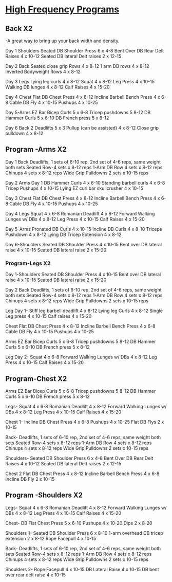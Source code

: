 # [High Frequency Programs](https://mobile.twitter.com/AJA_Cortes/status/1065509049205063681)

## Back X2
-A great way to bring up your back width and density.

Day 1 Shoulders
Seated DB Shoulder Press 6 x 4-8 
Bent Over DB Rear Delt Raises 4 x 10-12
Seated DB lateral Delt raises 2 x 12-15

Day 2 Back 
Seated close grip Rows 4 x 8-12
1 arm DB rows 4 x 8-12
Inverted Bodyweight Rows 4 x 8-12

Day 3 Legs
Lying leg curls 4 x 8-12 
Squat 4 x 8-12
Leg Press 4 x 10-15
Walking DB lunges 4 x 8-12
Calf Raises 4 x 15-20

Day 4 Chest
Flat DB Chest Press 4 x 8-12
Incline Barbell Bench Press 4 x 6-8
Cable DB Fly 4 x 10-15
Pushups 4 x 10-25

Day 5-Arms
EZ Bar Bicep Curls 5 x 6-8
Tricep pushdowns 5 8-12
DB Hammer Curls 5 x 6-10
DB French press 5 x 8-12

Day 6 Back 2
Deadlifts 5 x 3 
Pullup (can be assisted) 4 x 8-12
Close grip pulldown 4 x 8-12

## Program -Arms X2

Day 1 Back
Deadlifts, 1 sets of 6-10 rep, 2nd set of 4-6 reps, same weight both sets
Seated Row-4 sets x 8-12 reps
1-Arm DB Row 4 sets x 8-12 reps
Chinups 4 sets x 8-12 reps
Wide Grip Pulldowns 2 sets x 10-15 reps

Day 2 Arms Day 1
DB Hammer Curls 4 x 6-10
Standing barbell curls 4 x 6-8
Tricep Pushups 4 x 10-15
Lying EZ curl bar skullcrusher 4 x 10-15

Day 3 Chest 
Flat DB Chest Press 4 x 8-12
Incline Barbell Bench Press 4 x 6-8
Cable DB Fly 4 x 10-15
Pushups 4 x 10-25

Day 4 Legs
Squat 4 x 6-8
Romanian Deadlift 4 x 8-12
Forward Walking Lunges w/ DBs 4 x 8-12
Leg Press 4 x 10-15
Calf Raises 4 x 15-20

Day 5-Arms
Pronated DB Curls 4 x 10-15
Incline DB Curls 4 x 8-10
Triceps Pushdown 4 x 8-12
Lying DB Tricep Extension 4 x 8-12

Day 6-Shoulders
Seated DB Shoulder Press 4 x 10-15
Bent over DB lateral raise 4 x 10-15
Seated DB lateral raise 2 x 15-20

### Program-Legs X2

Day 1-Shoulders
Seated DB Shoulder Press 4 x 10-15
Bent over DB lateral raise 4 x 10-15
Seated DB lateral raise 2 x 15-20

Day 2 Back
Deadlifts, 1 sets of 6-10 rep, 2nd set of 4-6 reps, same weight both sets
Seated Row-4 sets x 8-12 reps
1-Arm DB Row 4 sets x 8-12 reps
Chinups 4 sets x 8-12 reps
Wide Grip Pulldowns 2 sets x 10-15 reps


Leg Day 1-
Stiff leg barbell deadlift 4 x 8-12
Lying leg Curls 4 x 8-12
Single Leg press 4 x 10-15
Calf raises 4 x 15-20

Chest 
Flat DB Chest Press 4 x 8-12
Incline Barbell Bench Press 4 x 6-8
Cable DB Fly 4 x 10-15
Pushups 4 x 10-25

Arms 
EZ Bar Bicep Curls 5 x 6-8
Tricep pushdowns 5 8-12
DB Hammer Curls 5 x 6-10
DB French press 5 x 8-12

Leg Day 2-
Squat 4 x 6-8
Forward Walking Lunges w/ DBs 4 x 8-12
Leg Press 4 x 10-15
Calf Raises 4 x 15-20

## Program-Chest X2

Arms
EZ Bar Bicep Curls 5 x 6-8
Tricep pushdowns 5 8-12
DB Hammer Curls 5 x 6-10
DB French press 5 x 8-12

Legs-
Squat 4 x 6-8
Romanian Deadlift 4 x 8-12
Forward Walking Lunges w/ DBs 4 x 8-12
Leg Press 4 x 10-15
Calf Raises 4 x 15-20

Chest 1-
Incline DB Chest Press 4 x 6-8
Pushups 4 x 10-25
Flat DB Flys 2 x 10-15

Back-
Deadlifts, 1 sets of 6-10 rep, 2nd set of 4-6 reps, same weight both sets
Seated Row-4 sets x 8-12 reps
1-Arm DB Row 4 sets x 8-12 reps
Chinups 4 sets x 8-12 reps
Wide Grip Pulldowns 2 sets x 10-15 reps

Shoulders-
Seated DB Shoulder Press 6 x 4-8 
Bent Over DB Rear Delt Raises 4 x 10-12
Seated DB lateral Delt raises 2 x 12-15

Chest 2
Flat DB Chest Press 4 x 8-12
Incline Barbell Bench Press 4 x 6-8
Incline DB Fly 2 x 10-15


## Program -Shoulders X2

Legs-
Squat 4 x 6-8
Romanian Deadlift 4 x 8-12
Forward Walking Lunges w/ DBs 4 x 8-12
Leg Press 4 x 10-15
Calf Raises 4 x 15-20

Chest-
DB Flat Chest Press 5 x 6-10
Pushups 4 x 10-20
Dips 2 x 8-20

Shoulders 1-
Seated DB Shoulder Press 6 x 8-10
1-arm overhead DB tricep extension 2 x 8-12
Rope Facepull 4 x 10-15

Back-
Deadlifts, 1 sets of 6-10 rep, 2nd set of 4-6 reps, same weight both sets
Seated Row-4 sets x 8-12 reps
1-Arm DB Row 4 sets x 8-12 reps
Chinups 4 sets x 8-12 reps
Wide Grip Pulldowns 2 sets x 10-15 reps

Shoulders 2-
Rope Facepull 4 x 10-15
DB Lateral Raise 4 x 10-15
DB bent over rear delt raise 4 x 10-15
